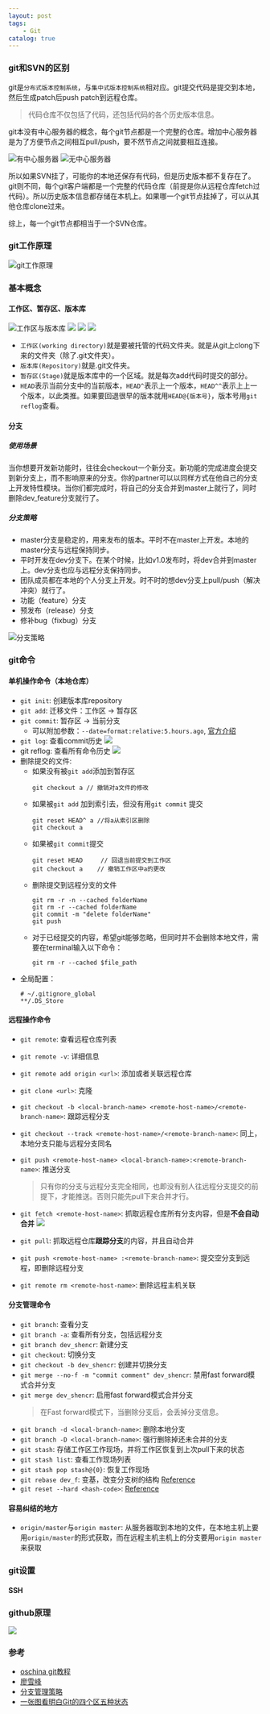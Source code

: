```yaml
---
layout: post
tags: 
    - Git
catalog: true
---
```



### git和SVN的区别
git是`分布式版本控制系统`，与`集中式版本控制系统`相对应。git提交代码是提交到本地，然后生成patch后push patch到远程仓库。
>代码仓库不仅包括了代码，还包括代码的各个历史版本信息。

git本没有中心服务器的概念，每个git节点都是一个完整的仓库。增加中心服务器是为了方便节点之间相互pull/push，要不然节点之间就要相互连接。

![有中心服务器](/img/in-post/git/有中心服务器.jpg)
![无中心服务器](/img/in-post/git/无中心服务器.jpg)

所以如果SVN挂了，可能你的本地还保存有代码，但是历史版本都不复存在了。git则不同，每个git客户端都是一个完整的代码仓库（前提是你从远程仓库fetch过代码）。所以历史版本信息都存储在本机上。如果哪一个git节点挂掉了，可以从其他仓库clone过来。

综上，每一个git节点都相当于一个SVN仓库。

### git工作原理
![git工作原理](/img/in-post/git/git原理.jpg)

### 基本概念
#### 工作区、暂存区、版本库
![工作区与版本库](/img/in-post/git/工作区与版本库.jpg)
![](/img/in-post/git/working_directory-repository-stage.png)
![](/img/in-post/git/relation2.png)
![](/img/in-post/git/relation3.jpg)
- `工作区(working directory)`就是要被托管的代码文件夹。就是从git上clong下来的文件夹（除了.git文件夹）。
- `版本库(Repository)`就是.git文件夹。
- `暂存区(Stage)`就是版本库中的一个区域。就是每次add代码时提交的部分。
- `HEAD`表示当前分支中的当前版本，`HEAD^`表示上一个版本，`HEAD^^`表示上上一个版本，以此类推。如果要回退很早的版本就用`HEAD@{版本号}`，版本号用`git reflog`查看。

#### 分支
##### 使用场景
当你想要开发新功能时，往往会checkout一个新分支。新功能的完成进度会提交到新分支上，而不影响原来的分支。你的partner可以以同样方式在他自己的分支上开发特性模块。当你们都完成时，将自己的分支合并到master上就行了，同时删除dev_feature分支就行了。
##### 分支策略
- master分支是稳定的，用来发布的版本。平时不在master上开发。本地的master分支与远程保持同步。
- 平时开发在dev分支下。在某个时候，比如v1.0发布时，将dev合并到master上。dev分支也应与远程分支保持同步。
- 团队成员都在本地的个人分支上开发。时不时的想dev分支上pull/push（解决冲突）就行了。
- 功能（feature）分支
- 预发布（release）分支
- 修补bug（fixbug）分支

![分支策略](/img/in-post/git/分支策略.jpg)
### git命令
#### 单机操作命令（本地仓库）
- `git init`: 创建版本库repository
- `git add`: 迁移文件：工作区 -> 暂存区
- `git commit`: 暂存区 -> 当前分支
    - 可以附加参数：`--date=format:relative:5.hours.ago`, [官方介绍](https://github.com/git/git/commit/34dc6e73b01011fcbe0f314d47fd6120382ae145)
- `git log`: 查看commit历史
![](/img/in-post/git/commit.jpg)
- git reflog: 查看所有命令历史
![](/img/in-post/git/reflog.jpg)
- 删除提交的文件: 
    - 如果没有被`git add`添加到暂存区
        ```
        git checkout a // 撤销对a文件的修改
        ```
    - 如果被`git add` 加到索引去，但没有用`git commit` 提交
        ```
        git reset HEAD^ a //将a从索引区删除
        git checkout a
        ```
    - 如果被`git commit`提交
        ```
        git reset HEAD     // 回退当前提交到工作区
        git checkout a    // 撤销工作区中a的更改
        ```
    - 删除提交到远程分支的文件
        ```
        git rm -r -n --cached folderName
        git rm -r --cached folderName
        git commit -m "delete folderName"
        git push
        ```
    - 对于已经提交的内容，希望git能够忽略，但同时并不会删除本地文件，需要在terminal输入以下命令：
        ```
        git rm -r --cached $file_path
        ```
- 全局配置： 
    ```
    # ~/.gitignore_global
    **/.DS_Store
    ```
#### 远程操作命令
- `git remote`: 查看远程仓库列表
- `git remote -v`: 详细信息
- `git remote add origin <url>`: 添加或者关联远程仓库
- `git clone <url>`: 克隆
- `git checkout -b <local-branch-name> <remote-host-name>/<remote-branch-name>`: 跟踪远程分支
- `git checkout --track <remote-host-name>/<remote-branch-name>`: 同上，本地分支只能与远程分支同名
- `git push <remote-host-name> <local-branch-name>:<remote-branch-name>`: 推送分支
    > 只有你的分支与远程分支完全相同，也即没有别人往远程分支提交的前提下，才能推送。否则只能先pull下来合并才行。

- `git fetch <remote-host-name>`: 抓取远程仓库所有分支内容，但是**不会自动合并**
    ![](/img/in-post/git/fetch.jpg)
- `git pull`: 抓取远程仓库**跟踪分支**的内容，并且自动合并
- `git push <remote-host-name> :<remote-branch-name>`: 提交空分支到远程，即删除远程分支
- `git remote rm <remote-host-name>`: 删除远程主机关联

#### 分支管理命令
- `git branch`: 查看分支
- `git branch -a`: 查看所有分支，包括远程分支
- `git branch dev_shencr`: 新建分支
- `git checkout`: 切换分支
- `git checkout -b dev_shencr`: 创建并切换分支
- `git merge --no-f -m "commit comment" dev_shencr`: 禁用fast forward模式合并分支
- `git merge dev_shencr`: 启用fast forward模式合并分支
    > 在Fast forward模式下，当删除分支后，会丢掉分支信息。
- `git branch -d <local-branch-name>`: 删除本地分支
- `git branch -D <local-branch-name>`: 强行删除掉还未合并的分支
- `git stash`: 存储工作区工作现场，并将工作区恢复到上次pull下来的状态
- `git stash list`: 查看工作现场列表
- `git stash pop stash@{0}`: 恢复工作现场
- `git rebase dev_f`: 变基，改变分支树的结构 [Reference](http://blog.csdn.net/wh_19910525/article/details/7554489)
- `git reset --hard <hash-code>`: [Reference](https://www.cnblogs.com/human/p/5128482.html)

#### 容易纠结的地方
- `origin/master`与`origin master`:
    从服务器取到本地的文件，在本地主机上要用`origin/master`的形式获取，而在远程主机主机上的分支要用`origin master`来获取


### git设置
#### SSH

### github原理
![](/img/in-post/git/github.jpg)




### 参考
- [oschina git教程](http://git.oschina.net/progit/)
- [廖雪峰](http://www.liaoxuefeng.com/wiki/0013739516305929606dd18361248578c67b8067c8c017b000)
- [分支管理策略](http://www.ruanyifeng.com/blog/2012/07/git.html)
- [一张图看明白Git的四个区五种状态](http://imtuzi.com/post/git-four-areas-five-states.html)